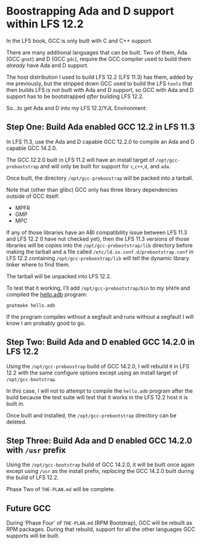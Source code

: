 Boostrapping Ada and D support within LFS 12.2
==============================================

In the LFS book, GCC is only built with C and C++ support.

There are many additional languages that can be built. Two of them, Ada (GCC
`gnat`) and D (GCC `gdc`), require the GCC compiler used to build them *already*
have Ada and D support.

The host distribution I used to build LFS 12.2 (LFS 11.3) has them, added by me
previously, but the stripped down GCC used to build the LFS `tools` that then
builds LFS is not built with Ada and D support, so GCC with Ada and D support
has to be bootstrapped *after* building LFS 12.2.

So...to get Ada and D into my LFS 12.2/YJL Environment:


Step One: Build Ada enabled GCC 12.2 in LFS 11.3
------------------------------------------------

In LFS 11.3, use the Ada and D capable GCC 12.2.0 to compile an Ada and D
capable GCC 14.2.0.

The GCC 12.2.0 built in LFS 11.2 will have an install target of
`/opt/gcc-prebootstrap` and will only be built for support for `c`,`c++`,`d`,
and `ada`.

Once built, the directory `/opt/gcc-preboostrap` will be packed into a tarball.

Note that (other than glibc) GCC only has three library dependencies outside of
GCC itself:

* MPFR
* GMP
* MPC

If any of those libraries have an ABI compatibility issue between LFS 11.3 and
LFS 12.2 (I have not checked yet), then the LFS 11.3 versions of those libraries
will be copies into the `/opt/gcc-prebootstrap/lib` directory before making the
tarball and a file called `/etc/ld.so.conf.d/prebootstrap.conf` in LFS 12.2
containing `/opt/gcc-preboostrap/lib` will tell the dynamic library linker where
to find them.

The tarball will be unpacked into LFS 12.2.

To test that it working, I'll add `/opt/gcc-prebootstrap/bin` to my `$PATH` and
compiled the [hello.adb](hello.adb) program:

    gnatmake hello.adb

If the program compiles without a segfault and runs without a segfault I will
know I am probably good to go.


Step Two: Build Ada and D enabled GCC 14.2.0 in LFS 12.2
--------------------------------------------------------

Using the `/opt/gcc-preboostrap` build of GCC 14.2.0, I will rebuild it in LFS
12.2 with the same configure options except using an install target of
`/opt/gcc-bootstrap`.

In this case, I will not to attempt to compile the `hello.adb` program after
the build because the test suite will test that it works in the LFS 12.2 host it
is built in.

Once built and installed, the `/opt/gcc-prebootstrap` directory can be deleted.

Step Three: Build Ada and D enabled GCC 14.2.0 with `/usr` prefix
-----------------------------------------------------------------

Using the `/opt/gcc-bootstrap` build of GCC 14.2.0, it will be built once again
except using `/usr` as the install prefix, *replacing* the GCC 14.2.0 built
during the build of LFS 12.2.

Phase Two of `THE-PLAN.md` will be complete.


Future GCC
----------

During ‘Phase Four’ of `THE-PLAN.md` (RPM Bootstrap), GCC will be rebuilt as RPM
packages. During that rebuild, support for all the other languages GCC supports
will be built.
